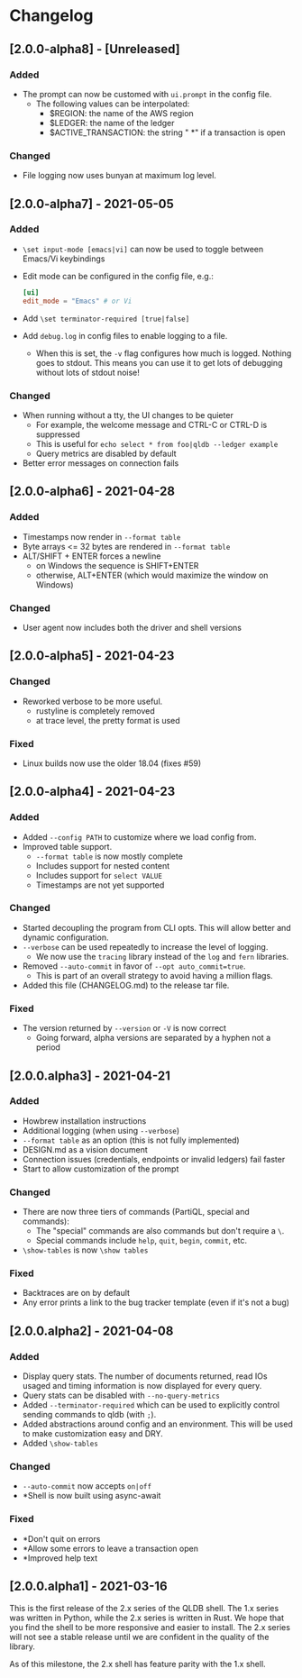 # Changelog

## [2.0.0-alpha8] - [Unreleased]

### Added
  
  * The prompt can now be customed with `ui.prompt` in the config file.
    - The following values can be interpolated:
        - $REGION: the name of the AWS region
        - $LEDGER: the name of the ledger
        - $ACTIVE_TRANSACTION: the string " *" if a transaction is open
        
### Changed
  
  * File logging now uses bunyan at maximum log level. 

## [2.0.0-alpha7] - 2021-05-05

### Added

   * `\set input-mode [emacs|vi]` can now be used to toggle between Emacs/Vi keybindings
   * Edit mode can be configured in the config file, e.g.:

     ```toml
     [ui]
     edit_mode = "Emacs" # or Vi
     ```
   * Add `\set terminator-required [true|false]`
   * Add `debug.log` in config files to enable logging to a file.
     - When this is set, the `-v` flag configures how much is logged. Nothing
       goes to stdout. This means you can use it to get lots of debugging
       without lots of stdout noise!

### Changed

  * When running without a tty, the UI changes to be quieter
     - For example, the welcome message and CTRL-C or CTRL-D is suppressed
     - This is useful for `echo select * from foo|qldb --ledger example`
     - Query metrics are disabled by default
  * Better error messages on connection fails

## [2.0.0-alpha6] - 2021-04-28

### Added

  * Timestamps now render in `--format table`
  * Byte arrays <= 32 bytes are rendered in `--format table`
  * ALT/SHIFT + ENTER forces a newline
    - on Windows the sequence is SHIFT+ENTER
    - otherwise, ALT+ENTER (which would maximize the window on Windows)
    
### Changed

  * User agent now includes both the driver and shell versions

## [2.0.0-alpha5] - 2021-04-23

### Changed

  * Reworked verbose to be more useful.
    - rustyline is completely removed
    - at trace level, the pretty format is used

### Fixed

   * Linux builds now use the older 18.04 (fixes #59)

## [2.0.0-alpha4] - 2021-04-23

### Added

  * Added `--config PATH` to customize where we load config from. 
  * Improved table support.
    - `--format table` is now mostly complete
    - Includes support for nested content
    - Includes support for `select VALUE`
    - Timestamps are not yet supported

### Changed

  * Started decoupling the program from CLI opts. This will allow better and dynamic configuration.
  * `--verbose` can be used repeatedly to increase the level of logging.
    - We now use the `tracing` library instead of the `log` and `fern` libraries.
  * Removed `--auto-commit` in favor of `--opt auto_commit=true`.
    - This is part of an overall strategy to avoid having a million flags.
  * Added this file (CHANGELOG.md) to the release tar file.
  
### Fixed

  * The version returned by `--version` or `-V` is now correct
    - Going forward, alpha versions are separated by a hyphen not a period

## [2.0.0.alpha3] - 2021-04-21

### Added

  * Howbrew installation instructions
  * Additional logging (when using `--verbose`)
  * `--format table` as an option (this is not fully implemented)
  * DESIGN.md as a vision document
  * Connection issues (credentials, endpoints or invalid ledgers) fail faster
  * Start to allow customization of the prompt 

### Changed

  * There are now three tiers of commands (PartiQL, special and commands):
    - The "special" commands are also commands but don't require a `\`.
    - Special commands include `help`, `quit`, `begin`, `commit`, etc.
  * `\show-tables` is now `\show tables`

### Fixed

  * Backtraces are on by default
  * Any error prints a link to the bug tracker template (even if it's not a bug)

## [2.0.0.alpha2] - 2021-04-08

### Added

  * Display query stats. The number of documents returned, read IOs usaged and timing information is now displayed for every query.
  * Query stats can be disabled with `--no-query-metrics`
  * Added `--terminator-required` which can be used to explicitly control sending commands to qldb (with `;`).
  * Added abstractions around config and an environment. This will be used to make customization easy and DRY.
  * Added `\show-tables`

### Changed

  * `--auto-commit` now accepts `on|off`
  * *Shell is now built using async-await

### Fixed

  * *Don't quit on errors
  * *Allow some errors to leave a transaction open
  * *Improved help text

## [2.0.0.alpha1] - 2021-03-16

This is the first release of the 2.x series of the QLDB shell. The 1.x series was written in Python, while the 2.x series is written in Rust. We hope that you find the shell to be more
responsive and easier to install. The 2.x series will not see a stable release until we are confident in the quality of the library.

As of this milestone, the 2.x shell has feature parity with the 1.x shell.
